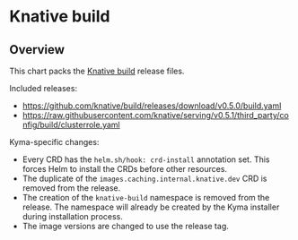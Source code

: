 # Knative build

## Overview

This chart packs the [Knative build](https://github.com/knative/build) release files.

Included releases:
 * https://github.com/knative/build/releases/download/v0.5.0/build.yaml
 * https://raw.githubusercontent.com/knative/serving/v0.5.1/third_party/config/build/clusterrole.yaml

Kyma-specific changes:
 * Every CRD has the `helm.sh/hook: crd-install` annotation set. This forces Helm to install the CRDs before other resources.
 * The duplicate of the `images.caching.internal.knative.dev` CRD is removed from the release.
 * The creation of the `knative-build` namespace is removed from the release. The namespace will already be created by the Kyma installer during installation process.
 * The image versions are changed to use the release tag.